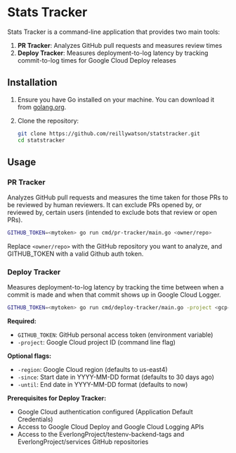 # Stats Tracker

Stats Tracker is a command-line application that provides two main tools:

1. **PR Tracker**: Analyzes GitHub pull requests and measures review times
2. **Deploy Tracker**: Measures deployment-to-log latency by tracking commit-to-log times for Google Cloud Deploy releases

## Installation

1. Ensure you have Go installed on your machine. You can download it from [golang.org](https://golang.org/dl/).
2. Clone the repository:

   ```bash
   git clone https://github.com/reillywatson/statstracker.git
   cd statstracker
   ```

## Usage

### PR Tracker

Analyzes GitHub pull requests and measures the time taken for those PRs to be reviewed by human reviewers. It can exclude PRs opened by, or reviewed by, certain users (intended to exclude bots that review or open PRs).

```bash
GITHUB_TOKEN=<mytoken> go run cmd/pr-tracker/main.go <owner/repo>
```

Replace `<owner/repo>` with the GitHub repository you want to analyze, and GITHUB_TOKEN with a valid Github auth token.

### Deploy Tracker

Measures deployment-to-log latency by tracking the time between when a commit is made and when that commit shows up in Google Cloud Logger.

```bash
GITHUB_TOKEN=<mytoken> go run cmd/deploy-tracker/main.go -project <gcp-project-id>
```

**Required:**
- `GITHUB_TOKEN`: GitHub personal access token (environment variable)
- `-project`: Google Cloud project ID (command line flag)

**Optional flags:**
- `-region`: Google Cloud region (defaults to us-east4)
- `-since`: Start date in YYYY-MM-DD format (defaults to 30 days ago)
- `-until`: End date in YYYY-MM-DD format (defaults to now)

**Prerequisites for Deploy Tracker:**
- Google Cloud authentication configured (Application Default Credentials)
- Access to Google Cloud Deploy and Google Cloud Logging APIs
- Access to the EverlongProject/testenv-backend-tags and EverlongProject/services GitHub repositories
